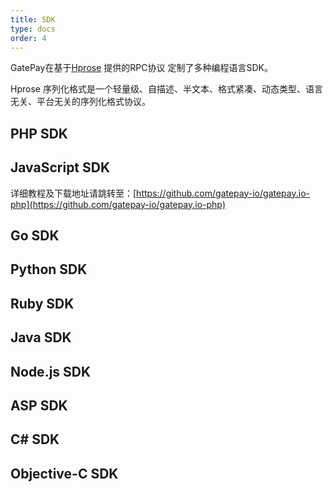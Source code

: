 ```yaml
---
title: SDK
type: docs
order: 4
---
```

GatePay在基于[Hprose](https://github.com/hprose) 提供的RPC协议 定制了多种编程语言SDK。

Hprose 序列化格式是一个轻量级、自描述、半文本、格式紧凑、动态类型、语言无关、平台无关的序列化格式协议。



## PHP SDK

## JavaScript SDK
详细教程及下载地址请跳转至：[https://github.com/gatepay-io/gatepay.io-php](https://github.com/gatepay-io/gatepay.io-php)

## Go SDK

## Python SDK

## Ruby SDK

## Java SDK

## Node.js SDK

## ASP SDK

## C# SDK

## Objective-C SDK



